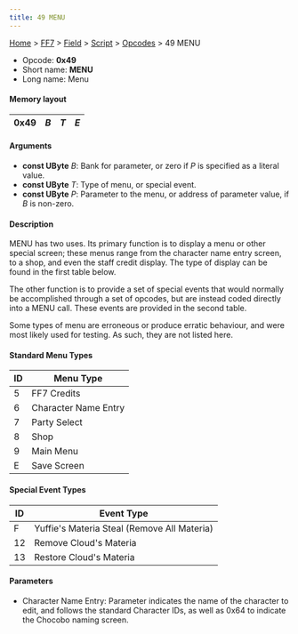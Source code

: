 ```yaml
---
title: 49 MENU
---
```


[Home](../../../../Main%20Page.md.md) > [FF7](../../../../FF7.md) > [Field](../../../Field.md) > [Script](../../Script.md) > [Opcodes](../Opcodes.md) > 49 MENU

-   Opcode: **0x49**
-   Short name: **MENU**
-   Long name: Menu

#### Memory layout

| 0x49 | *B* | *T* | *E* |
|------|-----|-----|-----|

#### Arguments

-   **const UByte** *B*: Bank for parameter, or zero if *P* is specified
    as a literal value.
-   **const UByte** *T*: Type of menu, or special event.
-   **const UByte** *P*: Parameter to the menu, or address of parameter
    value, if *B* is non-zero.

#### Description

MENU has two uses. Its primary function is to display a menu or other
special screen; these menus range from the character name entry screen,
to a shop, and even the staff credit display. The type of display can be
found in the first table below.

The other function is to provide a set of special events that would
normally be accomplished through a set of opcodes, but are instead coded
directly into a MENU call. These events are provided in the second
table.

Some types of menu are erroneous or produce erratic behaviour, and were
most likely used for testing. As such, they are not listed here.

#### Standard Menu Types

| ID  | Menu Type            |
|-----|----------------------|
| 5   | FF7 Credits          |
| 6   | Character Name Entry |
| 7   | Party Select         |
| 8   | Shop                 |
| 9   | Main Menu            |
| E   | Save Screen          |

#### Special Event Types

| ID  | Event Type                                  |
|-----|---------------------------------------------|
| F   | Yuffie's Materia Steal (Remove All Materia) |
| 12  | Remove Cloud's Materia                      |
| 13  | Restore Cloud's Materia                     |

#### Parameters

-   Character Name Entry: Parameter indicates the name of the character
    to edit, and follows the standard Character IDs, as well as 0x64 to
    indicate the Chocobo naming screen.
